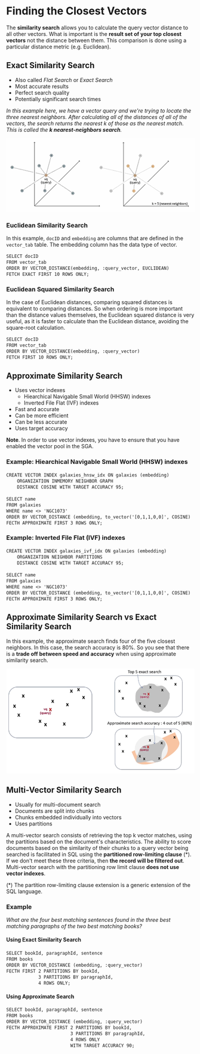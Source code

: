 # Finding the Closest Vectors

The **similarity search** allows you to calculate the query vector distance to all other vectors.  What is important is the **result set of your top closest vectors** not the distance between them. This comparison is done using a particular distance metric (e.g. Euclidean).

## Exact Similarity Search

- Also called *Flat Search* or *Exact Search*
- Most accurate results
- Perfect search quality
- Potentially significant search times

*In this example here, we have a vector query and we're trying to locate the three nearest neighbors. After calculating all of the distances of all of the vectors, the search returns the nearest k of those as the nearest match. This is called the **k nearest-neighbors search**.*

![Exact Similarity Search](../imgs/exact_similarity_search.png)

### Euclidean Similarity Search

In this example, ```docID``` and ```embedding``` are columns that are defined in the ```vector_tab``` table. The embedding column has the data type of vector.

```
SELECT docID
FROM vector_tab
ORDER BY VECTOR_DISTANCE(embedding, :query_vector, EUCLIDEAN)
FETCH EXACT FIRST 10 ROWS ONLY;
```

### Euclidean Squared Similarity Search

In the case of Euclidean distances, comparing squared distances is equivalent to comparing distances. So when ordering is more important than the distance values themselves, the Euclidean squared distance is very useful, as it is faster to calculate than the Euclidean distance, avoiding the square-root calculation.

```
SELECT docID
FROM vector_tab
ORDER BY VECTOR_DISTANCE(embedding, :query_vector)
FETCH FIRST 10 ROWS ONLY;
```

## Approximate Similarity Search

- Uses vector indexes
    - Hiearchical Navigable Small World (HHSW) indexes
    - Inverted File Flat (IVF) indexes
- Fast and accurate
- Can be more efficient
- Can be less accurate
- Uses target accuracy

**Note**. In order to use vector indexes, you have to ensure that you have enabled the vector pool in the SGA.

### Example: Hiearchical Navigable Small World (HHSW) indexes

```
CREATE VECTOR INDEX galaxies_hnsw_idx ON galaxies (embedding)
    ORGANIZATION INMEMORY NEIGHBOR GRAPH 
    DISTANCE COSINE WITH TARGET ACCURACY 95;

SELECT name
FROM galaxies
WHERE name <> 'NGC1073'
ORDER BY VECTOR_DISTANCE (embedding, to_vector('[0,1,1,0,0]', COSINE)
FECTH APPROXIMATE FIRST 3 ROWS ONLY;
```
### Example: Inverted File Flat (IVF) indexes

```
CREATE VECTOR INDEX galaxies_ivf_idx ON galaxies (embedding)
    ORGANIZATION NEIGHBOR PARTITIONS 
    DISTANCE COSINE WITH TARGET ACCURACY 95;

SELECT name
FROM galaxies
WHERE name <> 'NGC1073'
ORDER BY VECTOR_DISTANCE (embedding, to_vector('[0,1,1,0,0]', COSINE)
FECTH APPROXIMATE FIRST 3 ROWS ONLY;
```

## Approximate Similarity Search vs Exact Similarity Search

In this example, the approximate search finds four of the five closest neighbors. In this case, the search accuracy is 80%. So you see that there is a **trade off between speed and accuracy** when using approximate similarity search.

![Approximate Vs Exact](../imgs/approximate_vs_exact.png)

## Multi-Vector Similarity Search

- Usually for multi-document search
- Documents are split into chunks
- Chunks embedded individually into vectors
- Uses partitions

A multi-vector search consists of retrieving the top k vector matches, using the partitions based on the document's characteristics. The ability to score documents based on the similarity of their chunks to a query vector being searched is facilitated in SQL using the **partitioned row-limiting clause** (*). If we don't meet these three criteria, then **the record will be filtered out**. Multi-vector search with the partitioning row limit clause **does not use vector indexes**.

(*) The partition row-limiting clause extension is a generic extension of the SQL language.

### Example

*What are the four best matching sentences found in the three best matching paragraphs of the two best matching books?*

#### Using Exact Similarity Search

```
SELECT bookId, paragraphId, sentence
FROM books
ORDER BY VECTOR_DISTANCE (embedding, :query_vector)
FECTH FIRST 2 PARTITIONS BY bookId, 
            3 PARTITIONS BY paragraphId,
            4 ROWS ONLY;
```

#### Using Approximate Search

```
SELECT bookId, paragraphId, sentence
FROM books
ORDER BY VECTOR_DISTANCE (embedding, :query_vector)
FECTH APPROXIMATE FIRST 2 PARTITIONS BY bookId, 
                        3 PARTITIONS BY paragraphId,
                        4 ROWS ONLY
                        WITH TARGET ACCURACY 90;
```



